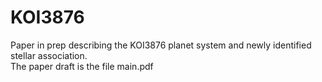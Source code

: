# KOI3876
Paper in prep describing the KOI3876 planet system and newly identified stellar association.\
The paper draft is the file main.pdf
